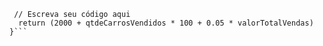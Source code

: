 ```function calculaSalario(qtdeCarrosVendidos, valorTotalVendas) {
 // Escreva seu código aqui
  return (2000 + qtdeCarrosVendidos * 100 + 0.05 * valorTotalVendas)
}```